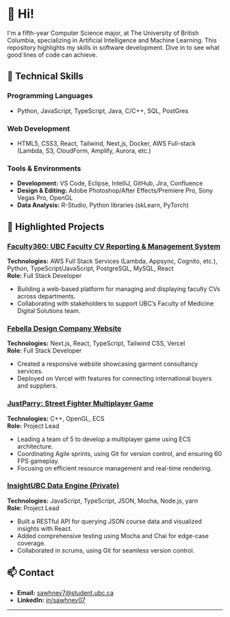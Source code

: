 # 👋 Hi!

I'm a fifth-year Computer Science major, at The University of British Columbia, specializing in Artificial Intelligence and Machine Learning. This repository highlights my skills in software development. Dive in to see what good lines of code can achieve.

## 🚀 Technical Skills

### Programming Languages
- Python, JavaScript, TypeScript, Java, C/C++, SQL, PostGres

### Web Development
- HTML5, CSS3, React, Tailwind, Next,js, Docker, AWS Full-stack (Lambda, S3, CloudForm, Amplify, Aurora, etc.) 

### Tools & Environments
- **Development:** VS Code, Eclipse, IntelliJ, GitHub, Jira, Confluence
- **Design & Editing:** Adobe Photoshop/After Effects/Premiere Pro, Sony Vegas Pro, OpenGL
- **Data Analysis:** R-Studio, Python libraries (skLearn, PyTorch)

## 🌟 Highlighted Projects

### [Faculty360: UBC Faculty CV Reporting & Management System](https://github.com/fomdsadmin/FacultyCV)
**Technologies:** AWS Full Stack Services (Lambda, Appsync, Cognito, etc.), Python, TypeScript/JavaScript, PostgreSQL, MySQL, React  
**Role:** Full Stack Developer

- Building a web-based platform for managing and displaying faculty CVs across departments.
- Collaborating with stakeholders to support UBC’s Faculty of Medicine Digital Solutions team.

### [Febella Design Company Website](https://febelladesign.com)
**Technologies:** Next.js, React, TypeScript, Tailwind CSS, Vercel  
**Role:** Full Stack Developer 

- Created a responsive website showcasing garment consultancy services.
- Deployed on Vercel with features for connecting international buyers and suppliers.

### [JustParry: Street Fighter Multiplayer Game](https://github.com/sawhney07/JustParry)
**Technologies:** C++, OpenGL, ECS  
**Role:** Project Lead  

- Leading a team of 5 to develop a multiplayer game using ECS architecture.
- Coordinating Agile sprints, using Git for version control, and ensuring 60 FPS gameplay.
- Focusing on efficient resource management and real-time rendering.

### [InsightUBC Data Engine (Private)]()
**Technologies:** JavaScript, TypeScript, JSON, Mocha, Node.js, yarn  
**Role:** Project Lead  

- Built a RESTful API for querying JSON course data and visualized insights with React.
- Added comprehensive testing using Mocha and Chai for edge-case coverage.
- Collaborated in scrums, using Git for seamless version control.
  

## 📫 Contact

- **Email:** sawhney7@student.ubc.ca  
- **LinkedIn:** [in/sawhney07](https://www.linkedin.com/in/sawhney07/)

---

